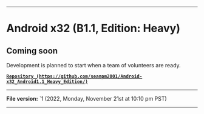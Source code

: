 
***

# Android x32 (B1.1, Edition: Heavy)

## Coming soon

Development is planned to start when a team of volunteers are ready.

**[`Repository (https://github.com/seanpm2001/Android-x32_Android1.1_Heavy_Edition/)`](https://github.com/seanpm2001/Android-x64_Android1.1_Heavy_Edition/)**

***

**File version:** `1 (2022, Monday, November 21st at 10:10 pm PST)

***
